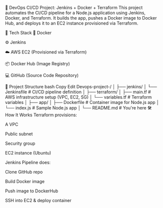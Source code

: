 🚀 DevOps CI/CD Project: Jenkins + Docker + Terraform
This project automates the CI/CD pipeline for a Node.js application using Jenkins, Docker, and Terraform.
It builds the app, pushes a Docker image to Docker Hub, and deploys it to an EC2 instance provisioned via Terraform.

🔧 Tech Stack
🐳 Docker

⚙️ Jenkins

☁️ AWS EC2 (Provisioned via Terraform)

📦 Docker Hub (Image Registry)

💻 GitHub (Source Code Repository)

📁 Project Structure
bash
Copy
Edit
Devops-project-/
│
├── jenkins/
│   └── Jenkinsfile             # CI/CD pipeline definition
│
├── terraform/
│   ├── main.tf                 # AWS infrastructure setup (VPC, EC2, SG)
│   └── variables.tf            # Terraform variables
│
├── app/
│   ├── Dockerfile              # Container image for Node.js app
│   └── index.js                # Sample Node.js app
│
└── README.md                   # You're here
🛠️ How It Works
Terraform provisions:

A VPC

Public subnet

Security group

EC2 instance (Ubuntu)

Jenkins Pipeline does:

Clone GitHub repo

Build Docker image

Push image to DockerHub

SSH into EC2 & deploy container


